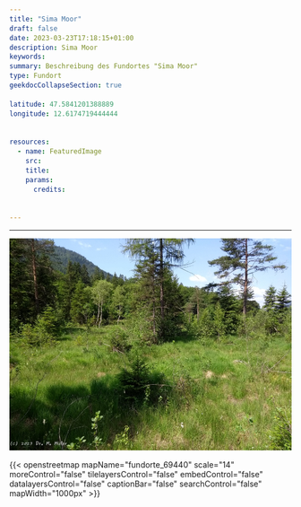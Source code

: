 ```yaml
---
title: "Sima Moor"
draft: false
date: 2023-03-23T17:18:15+01:00
description: Sima Moor
keywords:
summary: Beschreibung des Fundortes "Sima Moor"
type: Fundort
geekdocCollapseSection: true

latitude: 47.5841201388889
longitude: 12.6174719444444


resources:
  - name: FeaturedImage
    src:
    title:
    params:
      credits:


---
```

----
![Sima Moor](SimaMoor.jpg)  

{{< openstreetmap mapName="fundorte_69440" scale="14" moreControl="false" tilelayersControl="false" embedControl="false" datalayersControl="false" captionBar="false" searchControl="false" 
mapWidth="1000px" >}}

 